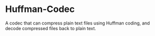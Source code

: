 # Huffman-Codec
A codec that can compress plain text files using Huffman coding, and decode compressed files back to plain text.

